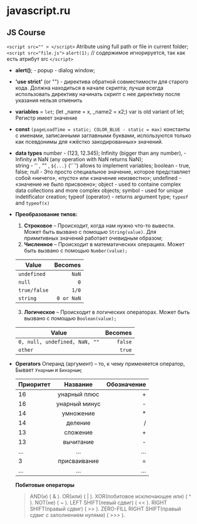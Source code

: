 # javascript.ru
## JS Course

<!-- its comment -->

`<script src="" > </script>` Atribute using full path or file in current folder;
`<script src="file.js">`
`alert(1);` // содержимое игнорируется, так как есть атрибут src
`</script>`

  * **alert()**; - popup - dialog window;
  * **'use strict'** (or "") - директива обратной совместимости для старого кода. Должна находиться в начале скрипта;
   лучше всегда использовать директиву
   начинать скрипт с нее
   директиву после указания нельзя отменить
  * **variables** = `let`; (let _name = x, _name2 = x2;)
   var is old variant of let;
   Регистр имеет значение
  * **const**  `(pageLoadTime = static; COLOR_BLUE - static = max)`
   константы с именами, записанными заглавными буквами, используются 
   только как псевдонимы для «жёстко закодированных» значений.
  * **data types** 
    number - (123, 12.345); Infinity (bigger than any number), -Infinity и NaN (any operation with NaN returns NaN);   
    string - '' , "" , `${...}`  ('``') allows to implement variables;
    boolean - true, false;
    null - Это просто специальное значение, которое представляет собой «ничего», «пусто» или «значение неизвестно»;
    undefined - «значение не было присвоено»;
    object - used to containe complex data collections and more complex objects;
    symbol - used for unique indetificator creation;
    typeof (operator) - returns argument type; `typeof` and `typeof(x)`
  * **Преобразование типов:**  
    1. **Строковое** – Происходит, когда нам нужно что-то вывести. Может быть вызвано с помощью `String(value)`. Для примитивных значений работает очевидным образом;
    2. **Численное** – Происходит в математических операциях. Может быть вызвано с помощью `Number(value);`
    
    |  Value       | Becomes      |
    | -------------|-------------:|
    | `undefined`  | `NaN`     |
    | `null`       | `0`       |
    | `true/false` | `1/0`     |
    | `string`     | `0 or NaN`|

    3. **Логическое** – Происходит в логических операторах. Может быть вызвано с помощью `Boolean(value);`

    |  Value       | Becomes      |
    | -------------|-------------:|
    | `0, null, undefined, NaN, ""`  | `false`     |
    | `other`  | `true`     |
  
 * **Operators**   Операнд (аргумент) – то, к чему применяется оператор, Бывает `Унарным` и `Бинарным`; 
  
    | Приоритет | Название | Обозначение |
    | --------- |:-------------:| -----:|
    | 16 |	унарный плюс | + |
    | 16 | унарный минус | - |
    | 14 |	умножение | * |
    | 14 |	деление | / |
    | 13 |	сложение | + |
    | 13 |	вычитание | - |
    | … |	… | … |
    | 3 |	присваивание | = |
    | … |	… |	… |

    **Побитовые операторы**
   > AND(и) ( & ).
   > OR(или) ( | ).
   > XOR(побитовое исключающее или) ( ^ ).
   > NOT(не) ( ~ ).
   > LEFT SHIFT(левый сдвиг) ( << ).
   > RIGHT SHIFT(правый сдвиг) ( >> ).
   > ZERO-FILL RIGHT SHIFT(правый сдвиг с заполнением нулями) ( >>> ).
